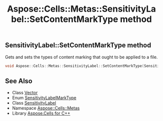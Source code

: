 ﻿---
title: Aspose::Cells::Metas::SensitivityLabel::SetContentMarkType method
linktitle: SetContentMarkType
second_title: Aspose.Cells for C++ API Reference
description: 'Aspose::Cells::Metas::SensitivityLabel::SetContentMarkType method. Gets and sets the types of content marking that ought to be applied to a file in C++.'
type: docs
weight: 1500
url: /cpp/aspose.cells.metas/sensitivitylabel/setcontentmarktype/
---
## SensitivityLabel::SetContentMarkType method


Gets and sets the types of content marking that ought to be applied to a file.

```cpp
void Aspose::Cells::Metas::SensitivityLabel::SetContentMarkType(SensitivityLabelMarkType value)
```

## See Also

* Class [Vector](../../../aspose.cells/vector/)
* Enum [SensitivityLabelMarkType](../../sensitivitylabelmarktype/)
* Class [SensitivityLabel](../)
* Namespace [Aspose::Cells::Metas](../../)
* Library [Aspose.Cells for C++](../../../)
